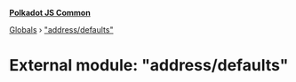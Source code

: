 **[Polkadot JS Common](../README.md)**

[Globals](../globals.md) › ["address/defaults"](_address_defaults_.md)

# External module: "address/defaults"